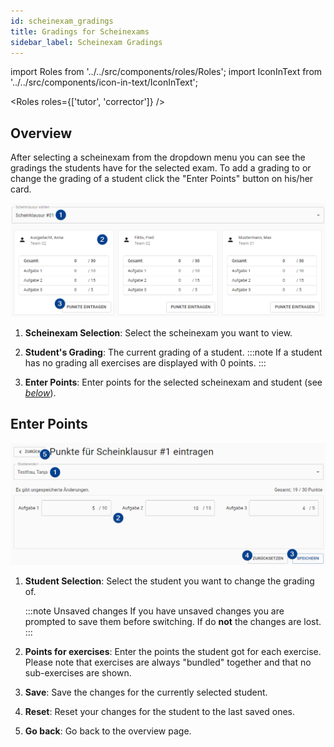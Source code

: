 ```yaml
---
id: scheinexam_gradings
title: Gradings for Scheinexams
sidebar_label: Scheinexam Gradings
---
```


import Roles from '../../src/components/roles/Roles';
import IconInText from '../../src/components/icon-in-text/IconInText';

<Roles roles={['tutor', 'corrector']} />

## Overview

After selecting a scheinexam from the dropdown menu you can see the gradings the students have for the selected exam. To add a grading to or change the grading of a student click the "Enter Points" button on his/her card.

![Scheinexam Grading page](./assets/scheinexam_grading_overview.png)

1. **Scheinexam Selection**: Select the scheinexam you want to view.

1. **Student's Grading**: The current grading of a student.
   :::note
   If a student has no grading all exercises are displayed with 0 points.
   :::

1. **Enter Points**: Enter points for the selected scheinexam and student (see [_below_](#enter-points)).

## Enter Points

![Scheinexam Point Entry Form](./assets/scheinexam_grading_form.png)

1. **Student Selection**: Select the student you want to change the grading of.

    :::note Unsaved changes
    If you have unsaved changes you are prompted to save them before switching. If do **not** the changes are lost.
    :::

1. **Points for exercises**: Enter the points the student got for each exercise. Please note that exercises are always "bundled" together and that no sub-exercises are shown.

1. **Save**: Save the changes for the currently selected student.

1. **Reset**: Reset your changes for the student to the last saved ones.

1. **Go back**: Go back to the overview page.
